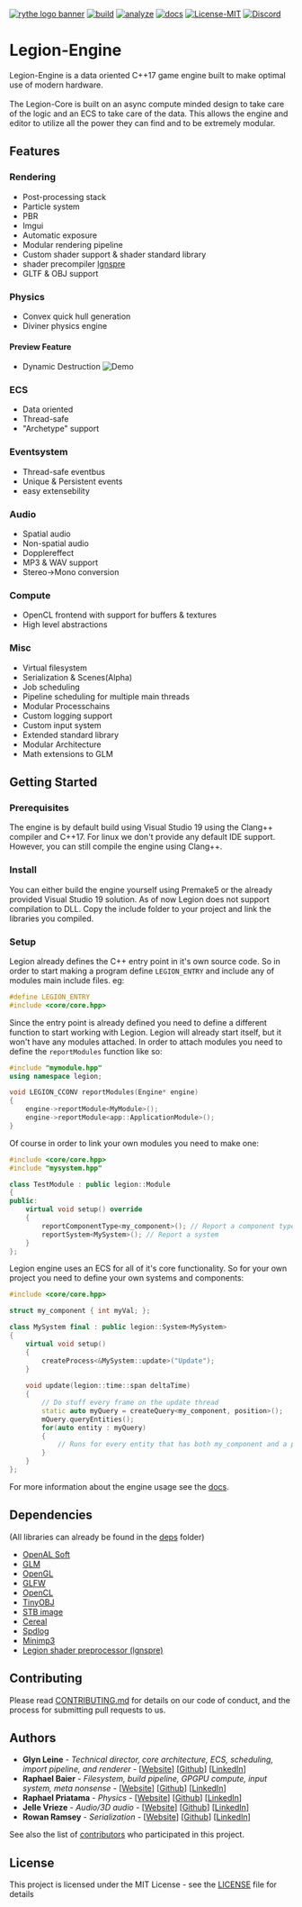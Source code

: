 [![rythe logo banner](https://media.discordapp.net/attachments/1042900549693079702/1052519407496212490/Logo_for_dark_bg.png?width=1440&height=592)](http://rythe-interactive.com)
[![build](https://github.com/Legion-Engine/Legion-Engine/workflows/build-action/badge.svg)](https://github.com/Legion-Engine/Legion-Engine/actions?query=workflow%3Abuild-action)
[![analyze](https://github.com/Legion-Engine/Legion-Engine/workflows/analyze-action/badge.svg)](https://github.com/Legion-Engine/Legion-Engine/actions?query=workflow%3Aanalyze-action)
[![docs](https://github.com/Legion-Engine/Legion-Engine/workflows/docs-action/badge.svg)](https://docs.legion-engine.com)
[![License-MIT](https://img.shields.io/github/license/Legion-Engine/Legion-Engine)](https://github.com/Legion-Engine/Legion-Engine/blob/main/LICENSE)
[![Discord](https://img.shields.io/discord/682321168610623707.svg?label=&logo=discord&logoColor=ffffff&color=7389D8&labelColor=6A7EC2)](https://discord.gg/unVNRbd)
# Legion-Engine
Legion-Engine is a data oriented C++17 game engine built to make optimal use of modern hardware.<br><br>
The Legion-Core is built on an async compute minded design to take care of the logic and an ECS to take care of the data. This allows the engine and editor to utilize all the power they can find and to be extremely modular.

## Features
### Rendering
- Post-processing stack
- Particle system
- PBR
- Imgui
- Automatic exposure
- Modular rendering pipeline
- Custom shader support & shader standard library
- shader precompiler [lgnspre](https://github.com/Legion-Engine/LegionShaderPreprocess)
- GLTF & OBJ support

### Physics
- Convex quick hull generation
- Diviner physics engine
#### Preview Feature
- Dynamic Destruction
![Demo](https://cdn.discordapp.com/attachments/682321169541890070/802090059788582912/fracturebasics.gif)

### ECS
- Data oriented
- Thread-safe
- "Archetype" support

### Eventsystem
- Thread-safe eventbus
- Unique & Persistent events
- easy extensebility

### Audio
- Spatial audio
- Non-spatial audio
- Dopplereffect
- MP3 & WAV support
- Stereo->Mono conversion

### Compute 
- OpenCL frontend with support for buffers & textures
- High level abstractions

### Misc
- Virtual filesystem
- Serialization & Scenes(Alpha)
- Job scheduling
- Pipeline scheduling for multiple main threads
- Modular Processchains
- Custom logging support
- Custom input system
- Extended standard library
- Modular Architecture
- Math extensions to GLM

## Getting Started
### Prerequisites
The engine is by default build using Visual Studio 19 using the Clang++ compiler and C++17.
For linux we don't provide any default IDE support. However, you can still compile the engine using Clang++.
### Install
You can either build the engine yourself using Premake5 or the already provided Visual Studio 19 solution. As of now Legion does not support compilation to DLL.
Copy the include folder to your project and link the libraries you compiled.
### Setup
Legion already defines the C++ entry point in it's own source code. So in order to start making a program define ``LEGION_ENTRY`` and include any of modules main include files.
eg:
```cpp
#define LEGION_ENTRY
#include <core/core.hpp>
```
Since the entry point is already defined you need to define a different function to start working with Legion. Legion will already start itself, but it won't have any modules attached. In order to attach modules you need to define the ``reportModules`` function like so:
```cpp
#include "mymodule.hpp"
using namespace legion;

void LEGION_CCONV reportModules(Engine* engine)
{
    engine->reportModule<MyModule>();
    engine->reportModule<app::ApplicationModule>();
}
```
Of course in order to link your own modules you need to make one:
```cpp
#include <core/core.hpp>
#include "mysystem.hpp"

class TestModule : public legion::Module
{
public:
    virtual void setup() override
    {
        reportComponentType<my_component>(); // Report a component type
        reportSystem<MySystem>(); // Report a system
    }
};
```
Legion engine uses an ECS for all of it's core functionality. So for your own project you need to define your own systems and components:
```cpp
#include <core/core.hpp>

struct my_component { int myVal; };

class MySystem final : public legion::System<MySystem>
{
    virtual void setup()
    {
        createProcess<&MySystem::update>("Update");
    }
    
    void update(legion::time::span deltaTime)
    {
        // Do stuff every frame on the update thread
        static auto myQuery = createQuery<my_component, position>();
        mQuery.queryEntities();
        for(auto entity : myQuery)
        {
            // Runs for every entity that has both my_component and a position component.
        }
    }
};
```
For more information about the engine usage see the [docs](https://docs.legion-engine.com).
## Dependencies
(All libraries can already be found in the [deps](https://github.com/Legion-Engine/Legion-Engine/tree/main/deps) folder)
* [OpenAL Soft](https://github.com/kcat/openal-soft)
* [GLM](https://glm.g-truc.net/)
* [OpenGL](https://www.khronos.org/opengl/)
* [GLFW](https://www.glfw.org)
* [OpenCL](https://www.khronos.org/opencl/)
* [TinyOBJ](https://github.com/tinyobjloader/tinyobjloader)
* [STB image](https://github.com/nothings/stb)
* [Cereal](http://uscilab.github.io/cereal/)
* [Spdlog](https://github.com/gabime/spdlog)
* [Minimp3](https://github.com/lieff/minimp3)
* [Legion shader preprocessor (lgnspre)](https://github.com/Legion-Engine/LegionShaderPreprocess)

## Contributing

Please read [CONTRIBUTING.md](CONTRIBUTING.md) for details on our code of conduct, and the process for submitting pull requests to us.

## Authors

* **Glyn Leine** - *Technical director, core architecture, ECS, scheduling, import pipeline, and renderer* - [[Website](https://glynleine.com)] [[Github](https://github.com/GlynLeine)] [[LinkedIn](https://www.linkedin.com/in/glyn-leine-7140a8167/)]
* **Raphael Baier** - *Filesystem, build pipeline, GPGPU compute, input system, meta nonsense* - [[Website](https://rbaier.me)] [[Github](https://github.com/Algo-ryth-mix)] [[LinkedIn](https://www.linkedin.com/in/raphael-baier-26800a188/)]
* **Raphael Priatama** - *Physics* - [[Website](https://developer-the-great.github.io)] [[Github](https://github.com/Developer-The-Great)] [[LinkedIn](https://www.linkedin.com/in/raphael-priatama-78a0a7189/?originalSubdomain=nl)]
* **Jelle Vrieze** - *Audio/3D audio* - [[Website](http://jellevrieze.nl)] [[Github](https://github.com/Jelled1st)] [[LinkedIn](https://www.linkedin.com/in/jelle-vrieze-2467661a7/)]
* **Rowan Ramsey** - *Serialization* - [[Website](https://blazinram.wixsite.com/rowanramsey)] [[Github](https://github.com/Ragingram2)] [[LinkedIn](https://www.linkedin.com/in/rowan-r-42a760125/)]

See also the list of [contributors](AUTHORS.md) who participated in this project.

## License
This project is licensed under the MIT License - see the [LICENSE](LICENSE) file for details



